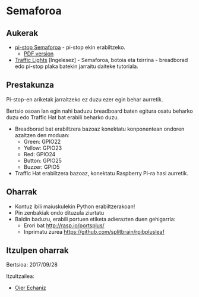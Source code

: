 # Semaforoa

## Aukerak

- [pi-stop Semaforoa](pi-stop-traffic-lights.md) - pi-stop ekin erabiltzeko.
    - [PDF version](pdf/Controlling-a-traffic-lights-sequence-with-GPIO-Zero.pdf)
- [Traffic Lights](traffic-lights.md) [Ingelesez] - Semaforoa, botoia eta txirrina - breadborad edo pi-stop plaka batekin jarraitu daiteke tutoriala.

## Prestakunza

Pi-stop-en ariketak jarraitzeko ez duzu ezer egin behar aurretik. 

Bertsio osoan lan egin nahi baduzu breadboard baten egitura osatu beharko duzu edo Traffic Hat bat erabili beharko duzu. 

- Breadborad bat erabiltzera bazoaz konektatu konponentean ondoren azaltzen den moduan:
    - Green: GPIO22
    - Yellow: GPIO23
    - Red: GPIO24
    - Button: GPIO25
    - Buzzer: GPIO5
- Traffic Hat erabiltzera bazoaz, konektatu Raspberry Pi-ra hasi aurretik.

## Oharrak

- Kontuz ibili maiuskulekin Python erabiltzerakoan! 
- Pin zenbakiak ondo dituzula ziurtatu
- Baldin baduzu, erabili portuen etiketa adierazten duen gehigarria:
    - Erori bat http://rasp.io/portsplus/
    - Inprimatu zurea https://github.com/splitbrain/rpibplusleaf

## Itzulpen oharrak

Bertsioa: 2017/09/28

Itzultzailea:
 - [Oier Echaniz](https://github.com/oiertwo)
